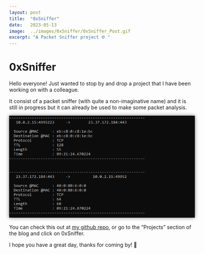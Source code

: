 ```yaml
---
layout: post
title:  "0xSniffer"
date:   2023-05-13
image:  ../images/0xSniffer/0xSniffer_Post.gif
excerpt: "A Packet Sniffer project 🌐 "
---
```


# 0xSniffer

Hello everyone! Just wanted to stop by and drop a project that I have been working on with a colleague.

It consist of a packet sniffer (with quite a non-imaginative name) and it is still in progress but it can already be used to make some packet analysis.

<img src="../images/0xSniffer/Untitled.png" alt="0xSniffer" style="box-shadow: 0px 0px 10px gray;">

You can check this out at [my github repo](https://github.com/0xPxt/0xSniffer), or go to the “Projects” section of the blog and click on 0xSniffer.

I hope you have a great day, thanks for coming by! 🤩
